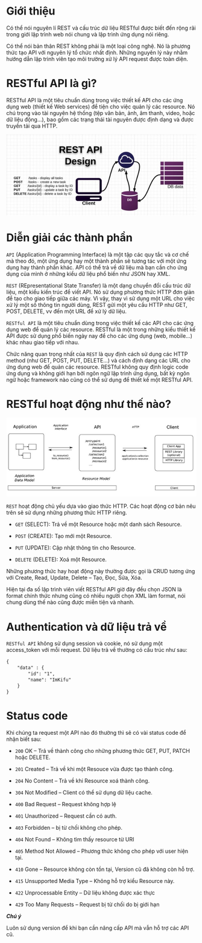 # Giới thiệu 

Có thể nói nguyên lí REST và cấu trúc dữ liệu RESTful được biết đến rộng rãi trong giới lập trình web nói chung và lập trình ứng dụng nói riêng.

Có thể nói bản thân REST không phải là một loại công nghệ. Nó là phương thức tạo API với nguyên lý tổ chức nhất định. Những nguyên lý này nhằm hướng dẫn lập trình viên tạo môi trường xử lý API request được toàn diện.

# RESTful API là gì?

RESTful API là một tiêu chuẩn dùng trong việc thiết kế API cho các ứng dụng web (thiết kế Web services) để tiện cho việc quản lý các resource. Nó chú trọng vào tài nguyên hệ thống (tệp văn bản, ảnh, âm thanh, video, hoặc dữ liệu động…), bao gồm các trạng thái tài nguyên được định dạng và được truyền tải qua HTTP.

![](Pictures/restful-api.png)

# Diễn giải các thành phần

`API` (Application Programming Interface) là một tập các quy tắc và cơ chế mà theo đó, một ứng dụng hay một thành phần sẽ tương tác với một ứng dụng hay thành phần khác. API có thể trả về dữ liệu mà bạn cần cho ứng dụng của mình ở những kiểu dữ liệu phổ biến như JSON hay XML.

`REST` (REpresentational State Transfer) là một dạng chuyển đổi cấu trúc dữ liệu, một kiểu kiến trúc để viết API. Nó sử dụng phương thức HTTP đơn giản để tạo cho giao tiếp giữa các máy. Vì vậy, thay vì sử dụng một URL cho việc xử lý một số thông tin người dùng, REST gửi một yêu cầu HTTP như GET, POST, DELETE, vv đến một URL để xử lý dữ liệu.

`RESTful API` là một tiêu chuẩn dùng trong việc thiết kế các API cho các ứng dụng web để quản lý các resource. RESTful là một trong những kiểu thiết kế API được sử dụng phổ biến ngày nay để cho các ứng dụng (web, mobile…) khác nhau giao tiếp với nhau.

Chức năng quan trọng nhất của `REST` là quy định cách sử dụng các HTTP method (như GET, POST, PUT, DELETE…) và cách định dạng các URL cho ứng dụng web để quản các resource. RESTful không quy định logic code ứng dụng và không giới hạn bởi ngôn ngữ lập trình ứng dụng, bất kỳ ngôn ngữ hoặc framework nào cũng có thể sử dụng để thiết kế một RESTful API.

# RESTful hoạt động như thế nào?

![](Pictures/restful-rest-diagram-api.png)

`REST` hoạt động chủ yếu dựa vào giao thức HTTP. Các hoạt động cơ bản nêu trên sẽ sử dụng những phương thức HTTP riêng.

- `GET` (SELECT): Trả về một Resource hoặc một danh sách Resource.

- `POST` (CREATE): Tạo mới một Resource.

- `PUT` (UPDATE): Cập nhật thông tin cho Resource.

- `DELETE` (DELETE): Xoá một Resource.

Những phương thức hay hoạt động này thường được gọi là CRUD tương ứng với Create, Read, Update, Delete – Tạo, Đọc, Sửa, Xóa.

Hiện tại đa số lập trình viên viết RESTful API giờ đây đều chọn JSON là format chính thức nhưng cũng có nhiều người chọn XML làm format, nói chung dùng thế nào cũng được miễn tiện và nhanh.

# Authentication và dữ liệu trả về

`RESTful API` không sử dụng session và cookie, nó sử dụng một access_token với mỗi request. Dữ liệu trả về thường có cấu trúc như sau:
``` 
{
    "data" : {
        "id": "1",
        "name": "ImKifu"
    }
}
```

# Status code

Khi chúng ta request một API nào đó thường thì sẽ có vài status code để nhận biết sau:

- `200` OK – Trả về thành công cho những phương thức GET, PUT, PATCH hoặc DELETE.

- `201` Created – Trả về khi một Resouce vừa được tạo thành công.

- `204` No Content – Trả về khi Resource xoá thành công.

- `304` Not Modified – Client có thể sử dụng dữ liệu cache.

- `400` Bad Request – Request không hợp lệ

- `401` Unauthorized – Request cần có auth.

- `403` Forbidden – bị từ chối không cho phép.

- `404` Not Found – Không tìm thấy resource từ URI

- `405` Method Not Allowed – Phương thức không cho phép với user hiện tại.

- `410` Gone – Resource không còn tồn tại, Version cũ đã không còn hỗ trợ.

- `415` Unsupported Media Type – Không hỗ trợ kiểu Resource này.

- `422` Unprocessable Entity – Dữ liệu không được xác thực

- `429` Too Many Requests – Request bị từ chối do bị giới hạn

***Chú ý***

Luôn sử dụng version để khi bạn cần nâng cấp API mà vẫn hỗ trợ các API cũ.